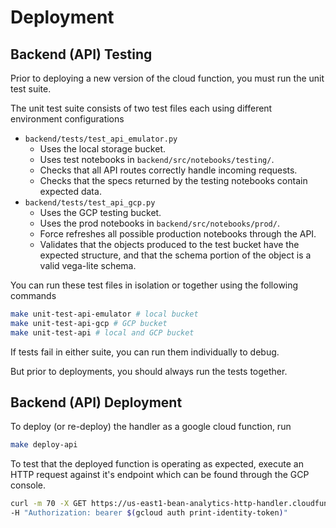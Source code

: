 # Deployment 

## Backend (API) Testing 

Prior to deploying a new version of the cloud function, you must run the unit test suite. 

The unit test suite consists of two test files each using different environment configurations

- `backend/tests/test_api_emulator.py`
  - Uses the local storage bucket. 
  - Uses test notebooks in `backend/src/notebooks/testing/`. 
  - Checks that all API routes correctly handle incoming requests. 
  - Checks that the specs returned by the testing notebooks contain expected data. 
- `backend/tests/test_api_gcp.py`
  - Uses the GCP testing bucket. 
  - Uses the prod notebooks in `backend/src/notebooks/prod/`. 
  - Force refreshes all possible production notebooks through the API.
  - Validates that the objects produced to the test bucket have the expected structure, 
  and that the schema portion of the object is a valid vega-lite schema. 

You can run these test files in isolation or together using the following commands 

```bash 
make unit-test-api-emulator # local bucket 
make unit-test-api-gcp # GCP bucket 
make unit-test-api # local and GCP bucket 
``` 

If tests fail in either suite, you can run them individually to debug. 

But prior to deployments, you should always run the tests together. 

## Backend (API) Deployment 

To deploy (or re-deploy) the handler as a google cloud function, run 

```bash 
make deploy-api
```

To test that the deployed function is operating as expected, execute an HTTP request against it's endpoint 
which can be found through the GCP console.  

```bash 
curl -m 70 -X GET https://us-east1-bean-analytics-http-handler.cloudfunctions.net/bean_analytics_http_handler?data=silo \
-H "Authorization: bearer $(gcloud auth print-identity-token)"
```
